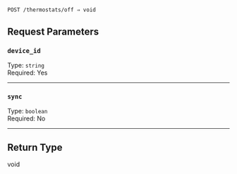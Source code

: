 # 

```
POST /thermostats/off ⇒ void
```



## Request Parameters

### `device_id`

Type: `string`\
Required: Yes



---

### `sync`

Type: `boolean`\
Required: No



---

## Return Type

void
